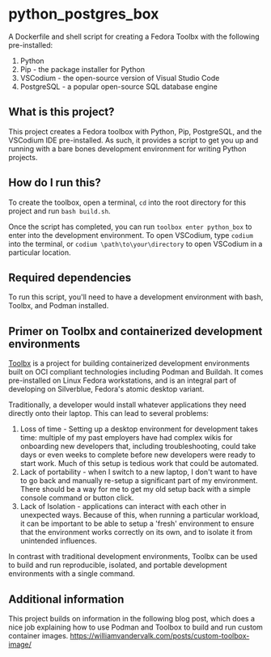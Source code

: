 # python_postgres_box
A Dockerfile and shell script for creating a Fedora Toolbx  with the following pre-installed:
1. Python
2. Pip - the package installer for Python
3. VSCodium - the open-source version of Visual Studio Code
4. PostgreSQL - a popular open-source SQL database engine
## What is this project?
This project creates a Fedora toolbox with Python, Pip, PostgreSQL, and the VSCodium IDE  pre-installed. As such, it provides a script to get you up and running with a bare bones development environment for writing Python projects. 

## How do I run this? 
To create the toolbox, open a terminal, `cd` into the root directory for this project and run `bash build.sh`. 

Once the script has completed, you can run `toolbox enter python_box` to enter into the development environment. To open VSCodium, type `codium` into the terminal, or `codium \path\to\your\directory` to open VSCodium in a particular location.

## Required dependencies
To run this script, you'll need to have a development environment with bash, Toolbx, and Podman installed. 

## Primer on Toolbx and containerized development environments
[Toolbx](https://github.com/containers/toolbox/) is a project for building containerized development environments built on OCI compliant technologies including Podman and Buildah. It comes pre-installed on Linux Fedora workstations, and is an integral part of developing on Silverblue, Fedora's atomic desktop variant. 

Traditionally, a developer would install whatever applications they need directly onto their laptop. This can lead to several problems: 
1. Loss of time - Setting up a desktop environment for development takes time: multiple of my past employers have had complex wikis for onboarding new developers that, including troubleshooting, could take days or even weeks to complete before new developers were ready to start work. Much of this setup is tedious work that could be automated. 
2. Lack of portability - when I switch to a new laptop, I don't want to have to go back and manually re-setup a significant part of my environment. There should be a way for me to get my old setup back with a simple console command or button click.
3. Lack of Isolation - applications can interact with each other in unexpected ways. Because of this, when running a particular workload, it can be important to be able to setup a 'fresh' environment to ensure that the environment works correctly on its own, and to isolate it from unintended influences.

In contrast with traditional development environments, Toolbx can be used to build and run reproducible, isolated, and portable development environments with a single command. 

## Additional information
This project builds on information in the following blog post, which does a nice job explaining how to use Podman and Toolbox to build and run custom container images. 
https://williamvandervalk.com/posts/custom-toolbox-image/
